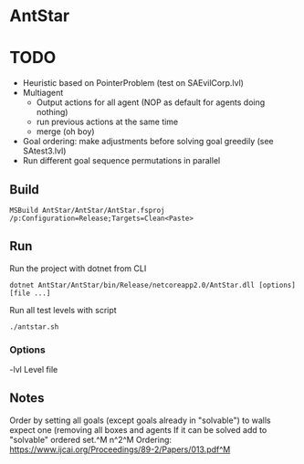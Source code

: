 # AntStar

# TODO

- Heuristic based on PointerProblem (test on SAEvilCorp.lvl)
- Multiagent
  - Output actions for all agent (NOP as default for agents doing nothing)
  - run previous actions at the same time
  - merge (oh boy)
- Goal ordering: make adjustments before solving goal greedily (see SAtest3.lvl)
- Run different goal sequence permutations in parallel


## Build

```
MSBuild AntStar/AntStar/AntStar.fsproj /p:Configuration=Release;Targets=Clean<Paste>
```

## Run

Run the project with dotnet from CLI

```
dotnet AntStar/AntStar/bin/Release/netcoreapp2.0/AntStar.dll [options] [file ...]
```

Run all test levels with script

```
./antstar.sh
```

### Options

-lvl		Level file

## Notes

Order by setting all goals (except goals already in "solvable") to walls expect one (removing all boxes and agents
If it can be solved add to "solvable" ordered set.^M
n^2^M
Ordering: https://www.ijcai.org/Proceedings/89-2/Papers/013.pdf^M
